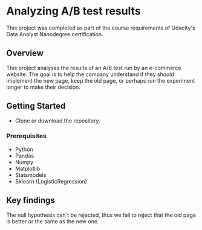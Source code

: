 # Analyzing A/B test results
This project was completed as part of the course requirements of Udacity's Data Analyst Nanodegree certification.

## Overview
This project analyses the results of an A/B test run by an e-commerce website. The goal is to help the company understand if they should implement the new page, keep the old page, or perhaps run the experiment longer to make their decision.

## Getting Started
- Clone or download the repository.

### Prerequisites
- Python
- Pandas
- Numpy
- Matplotlib
- Statsmodels
- Sklearn (LogisticRegression)

## Key findings
The null hypothesis can't be rejected, thus we fail to reject that the old page is better or the same as the new one.


